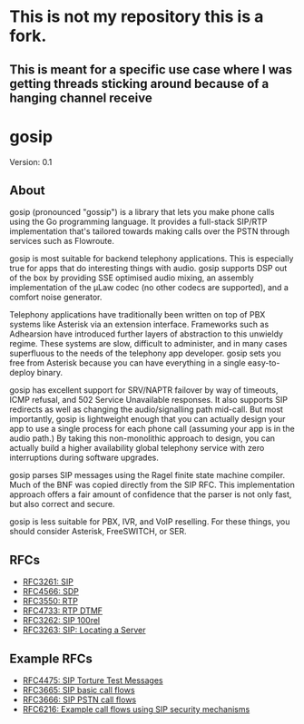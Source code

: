 # This is not my repository this is a fork.
## This is meant for a specific use case where I was getting threads sticking around because of a hanging channel receive
# gosip

Version: 0.1  

## About

gosip (pronounced "gossip") is a library that lets you make phone calls using
the Go programming language. It provides a full-stack SIP/RTP implementation
that's tailored towards making calls over the PSTN through services such as
Flowroute.

gosip is most suitable for backend telephony applications. This is especially
true for apps that do interesting things with audio. gosip supports DSP out of
the box by providing SSE optimised audio mixing, an assembly implementation of
the µLaw codec (no other codecs are supported), and a comfort noise generator.

Telephony applications have traditionally been written on top of PBX systems
like Asterisk via an extension interface. Frameworks such as Adhearsion have
introduced further layers of abstraction to this unwieldy regime. These systems
are slow, difficult to administer, and in many cases superfluous to the needs
of the telephony app developer. gosip sets you free from Asterisk because you
can have everything in a single easy-to-deploy binary.

gosip has excellent support for SRV/NAPTR failover by way of timeouts, ICMP
refusal, and 502 Service Unavailable responses. It also supports SIP redirects
as well as changing the audio/signalling path mid-call. But most importantly,
gosip is lightweight enough that you can actually design your app to use a
single process for each phone call (assuming your app is in the audio path.) By
taking this non-monolithic approach to design, you can actually build a higher
availability global telephony service with zero interruptions during
software upgrades.

gosip parses SIP messages using the Ragel finite state machine compiler. Much
of the BNF was copied directly from the SIP RFC. This implementation approach
offers a fair amount of confidence that the parser is not only fast, but also
correct and secure.

gosip is less suitable for PBX, IVR, and VoIP reselling. For these things, you
should consider Asterisk, FreeSWITCH, or SER.

## RFCs

- [RFC3261: SIP](https://tools.ietf.org/html/rfc3261)
- [RFC4566: SDP](https://tools.ietf.org/html/rfc4566)
- [RFC3550: RTP](https://tools.ietf.org/html/rfc3550)
- [RFC4733: RTP DTMF](https://tools.ietf.org/html/rfc4733)
- [RFC3262: SIP 100rel](https://tools.ietf.org/html/rfc3262)
- [RFC3263: SIP: Locating a Server](https://tools.ietf.org/html/rfc3263)

## Example RFCs

- [RFC4475: SIP Torture Test Messages](https://tools.ietf.org/html/rfc4475)
- [RFC3665: SIP basic call flows](https://tools.ietf.org/html/rfc3665)
- [RFC3666: SIP PSTN call flows](https://tools.ietf.org/html/rfc3666)
- [RFC6216: Example call flows using SIP security mechanisms](https://tools.ietf.org/html/rfc6216)